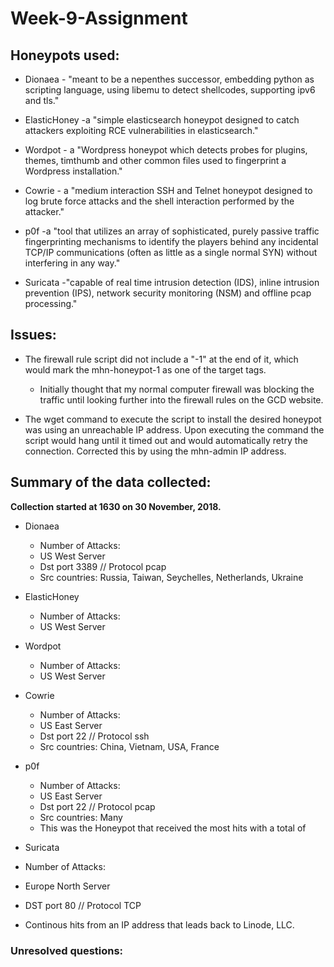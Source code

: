 # Week-9-Assignment

## Honeypots used:

- Dionaea - "meant to be a nepenthes successor, embedding python as scripting language, using libemu to detect shellcodes, supporting ipv6 and tls."

- ElasticHoney -a "simple elasticsearch honeypot designed to catch attackers exploiting RCE vulnerabilities in elasticsearch."

- Wordpot - a "Wordpress honeypot which detects probes for plugins, themes, timthumb and other common files used to fingerprint a Wordpress installation."

- Cowrie - a "medium interaction SSH and Telnet honeypot designed to log brute force attacks and the shell interaction performed by the attacker."

- p0f -a "tool that utilizes an array of sophisticated, purely passive traffic fingerprinting mechanisms to identify the players behind any incidental TCP/IP communications (often as little as a single normal SYN) without interfering in any way."

- Suricata -"capable of real time intrusion detection (IDS), inline intrusion prevention (IPS), network security monitoring (NSM) and offline pcap processing."

## Issues:

- The firewall rule script did not include a "-1" at the end of it, which would mark the mhn-honeypot-1 as one of the target tags.
  - Initially thought that my normal computer firewall was blocking the traffic until looking further into the firewall rules on the GCD website.

- The wget command to execute the script to install the desired honeypot was using an unreachable IP address. Upon executing the command the script would hang until it timed out and would automatically retry the connection. Corrected this by using the mhn-admin IP address.

## Summary of the data collected:

**Collection started at 1630 on 30 November, 2018.**

- Dionaea
  - Number of Attacks: 
  - US West Server
  - Dst port 3389 // Protocol pcap
  - Src countries: Russia, Taiwan, Seychelles, Netherlands, Ukraine

- ElasticHoney
  - Number of Attacks: 
  - US West Server

- Wordpot
  - Number of Attacks: 
  - US West Server

- Cowrie
  - Number of Attacks: 
  - US East Server
  - Dst port 22 // Protocol ssh
  - Src countries: China, Vietnam, USA, France

- p0f
  - Number of Attacks: 
  - US East Server
  - Dst port 22 // Protocol pcap
  - Src countries: Many
  - This was the Honeypot that received the most hits with a total of
  
 - Suricata
  - Number of Attacks:
  - Europe North Server
  - DST port 80 // Protocol TCP
  - Continous hits from an IP address that leads back to Linode, LLC.

### Unresolved questions:
